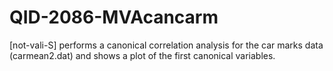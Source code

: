 # QID-2086-MVAcancarm
[not-vali-S] performs a canonical correlation analysis for the car marks data (carmean2.dat) and shows a plot of the first canonical variables.
